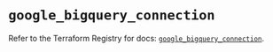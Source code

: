 # `google_bigquery_connection`

Refer to the Terraform Registry for docs: [`google_bigquery_connection`](https://registry.terraform.io/providers/hashicorp/google/6.34.1/docs/resources/bigquery_connection).
